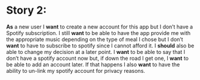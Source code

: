 # Story 2:
**As** a new user I **want** to create a new account for this app but I don’t have a Spotify subscription. I still **want** to be able to have the app provide me with the appropriate music depending on the type of meal I chose but I don’t **want** to have to subscribe to spotify since I cannot afford it. I **should** also be able to change my decision at a later point. I **want** to be able to say that I don’t have a spotify account now but, if down the road I get one, I **want** to be able to add an account later. If that happens I also **want** to have the ability to un-link my spotify account for privacy reasons.
